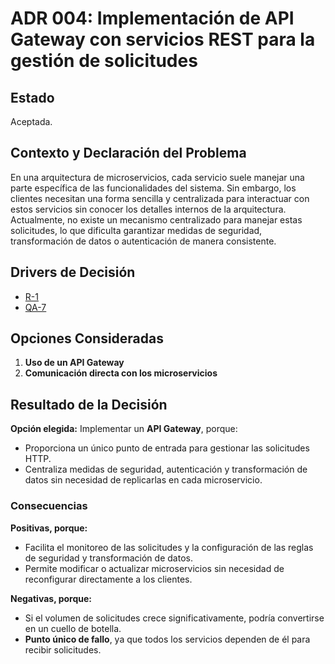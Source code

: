 # ADR 004: Implementación de API Gateway con servicios REST para la gestión de solicitudes  

## Estado  
Aceptada.

## Contexto y Declaración del Problema  
En una arquitectura de microservicios, cada servicio suele manejar una parte específica de las funcionalidades del sistema. Sin embargo, los clientes necesitan una forma sencilla y centralizada para interactuar con estos servicios sin conocer los detalles internos de la arquitectura. Actualmente, no existe un mecanismo centralizado para manejar estas solicitudes, lo que dificulta garantizar medidas de seguridad, transformación de datos o autenticación de manera consistente. 

## Drivers de Decisión
- [R-1](https://github.com/JuanX-M/TPE-Grupo9/blob/development/docs/requirements/constraints-rqmts.md#r-1)
- [QA-7](https://github.com/JuanX-M/TPE-Grupo9/blob/development/docs/requirements/quality-attribute-rqmts.md#q-7) 
## Opciones Consideradas  
1. **Uso de un API Gateway**
2. **Comunicación directa con los microservicios**

## Resultado de la Decisión  
**Opción elegida:** Implementar un **API Gateway**, porque:  
- Proporciona un único punto de entrada para gestionar las solicitudes HTTP.  
- Centraliza medidas de seguridad, autenticación y transformación de datos sin necesidad de replicarlas en cada microservicio.  

### Consecuencias  
**Positivas, porque:**  
- Facilita el monitoreo de las solicitudes y la configuración de las reglas de seguridad y transformación de datos. 
- Permite modificar o actualizar microservicios sin necesidad de reconfigurar directamente a los clientes.  

**Negativas, porque:**  
- Si el volumen de solicitudes crece significativamente, podría convertirse en un cuello de botella.  
- **Punto único de fallo**, ya que todos los servicios dependen de él para recibir solicitudes.  
